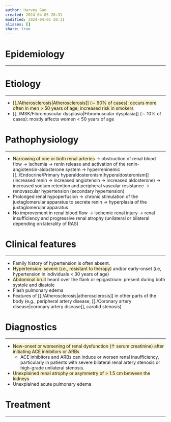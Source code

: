 ```yaml
---
author: Harvey Guo
created: 2024-04-05 20:31
modified: 2024-04-05 20:31
aliases: []
share: true
---
```

# Epidemiology
---


# Etiology
---
- <span style="background:rgba(240, 200, 0, 0.2)">[[./Atherosclerosis|Atherosclerosis]] (∼ 90% of cases): occurs more often in men > 50 years of age; increased risk in smokers </span>
- [[../MSK/Fibromuscular dysplasia|Fibromuscular dysplasia]] (∼ 10% of cases): mostly affects women < 50 years of age

# Pathophysiology
---
- <span style="background:rgba(240, 200, 0, 0.2)">Narrowing of one or both renal arteries</span> → obstruction of renal blood flow → ischemia → renin release and activation of the renin-angiotensin-aldosterone system → hyperreninemic [[../Endocrine/Primary hyperaldosteronism|hyperaldosteronism]] (increased renin → increased angiotensin → increased aldosterone) → increased sodium retention and peripheral vascular resistance → renovascular hypertension (secondary hypertension) 
- Prolonged renal hypoperfusion → chronic stimulation of the juxtaglomerular apparatus to secrete renin → hyperplasia of the juxtaglomerular apparatus 
- No improvement in renal blood flow → ischemic renal injury → renal insufficiency and progressive renal atrophy (unilateral or bilateral depending on laterality of RAS) 

# Clinical features
---
- Family history of hypertension is often absent.
- <span style="background:rgba(240, 200, 0, 0.2)">Hypertension: severe (i.e., resistant to therapy)</span> and/or early-onset (i.e, hypertension in individuals < 30 years of age) 
- <span style="background:rgba(240, 200, 0, 0.2)">Abdominal bruit</span> heard over the flank or epigastrium: present during both systole and diastole 
- Flash pulmonary edema
- Features of [[./Atherosclerosis|atherosclerosis]] in other parts of the body (e.g., peripheral artery disease, [[./Coronary artery disease|coronary artery disease]], carotid stenosis)

# Diagnostics
---
- <span style="background:rgba(240, 200, 0, 0.2)">New-onset or worsening of renal dysfunction (↑ serum creatinine) after initiating ACE inhibitors or ARBs</span>
	- ACE inhibitors and ARBs can induce or worsen renal insufficiency, particularly in patients with severe bilateral renal artery stenosis or high-grade unilateral stenosis.
- <span style="background:rgba(240, 200, 0, 0.2)">Unexplained renal atrophy or asymmetry of > 1.5 cm between the kidneys</span>
- Unexplained acute pulmonary edema

# Treatment
---

